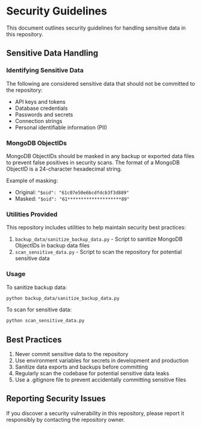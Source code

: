 # Security Guidelines

This document outlines security guidelines for handling sensitive data in this repository.

## Sensitive Data Handling

### Identifying Sensitive Data

The following are considered sensitive data that should not be committed to the repository:

- API keys and tokens
- Database credentials
- Passwords and secrets
- Connection strings
- Personal identifiable information (PII)

### MongoDB ObjectIDs

MongoDB ObjectIDs should be masked in any backup or exported data files to prevent false positives in security scans. The format of a MongoDB ObjectID is a 24-character hexadecimal string.

Example of masking:
- Original: `"$oid": "61c07e50e6bcdfdcb3f3d889"`
- Masked: `"$oid": "61********************89"`

### Utilities Provided

This repository includes utilities to help maintain security best practices:

1. `backup_data/sanitize_backup_data.py` - Script to sanitize MongoDB ObjectIDs in backup data files
2. `scan_sensitive_data.py` - Script to scan the repository for potential sensitive data

### Usage

To sanitize backup data:

```bash
python backup_data/sanitize_backup_data.py
```

To scan for sensitive data:

```bash
python scan_sensitive_data.py
```

## Best Practices

1. Never commit sensitive data to the repository
2. Use environment variables for secrets in development and production
3. Sanitize data exports and backups before committing
4. Regularly scan the codebase for potential sensitive data leaks
5. Use a .gitignore file to prevent accidentally committing sensitive files

## Reporting Security Issues

If you discover a security vulnerability in this repository, please report it responsibly by contacting the repository owner.